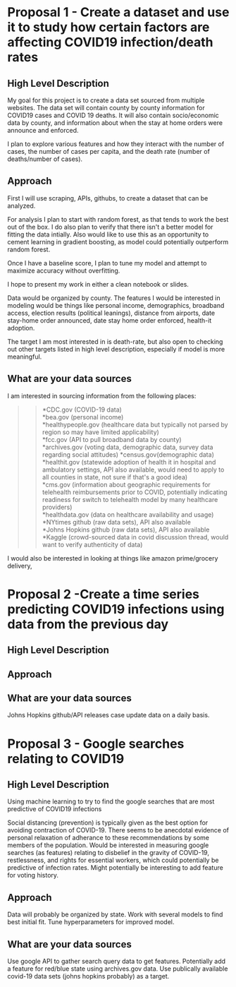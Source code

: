 # Proposal 1 - Create a dataset and use it to study how certain factors are affecting COVID19 infection/death rates

## High Level Description

My goal for this project is to create a data set sourced from multiple websites. The data set will contain county by county information for COVID19 cases and COVID 19 deaths. It will also contain socio/economic data by county, and information about when the stay at home orders were announce and enforced. 

I plan to explore various features and how they interact with the number of cases, the number of cases per capita, and the death rate (number of deaths/number of cases). 


## Approach


First I will use scraping, APIs, githubs, to create a dataset that can be analyzed.

For analysis I plan to start with random forest, as that tends to work the best out of the box. I do also plan to verify that there isn't a better model for fitting the data intially. Also would like to use this as an opportunity to cement learning in gradient boosting, as model could potentially outperform random forest. 

Once I have a baseline score, I plan to tune my model and attempt to maximize accuracy without overfitting. 

I hope to present my work in either a clean notebook or slides. 

Data would be organized by county. The features I would be interested in modeling would be things like personal income, demographics, broadband access, election results (political leanings), distance from airports, date stay-home order announced, date stay home order enforced, health-it adoption.


The target I am most interested in is death-rate, but also open to checking out other targets listed in high level description, especially if model is more meaningful. 


## What are your data sources

I am interested in sourcing information from the following places: 

>> *CDC.gov (COVID-19 data)  
>> *bea.gov (personal income)  
>> *healthypeople.gov (healthcare data but typically not parsed by region so may have limited applicability)  
>> *fcc.gov (API to pull broadband data by county)  
>> *archives.gov (voting data, demographic data, survey data regarding social attitudes)
>> *census.gov(demographic data)  
>> *healthit.gov (statewide adoption of health it in hospital and ambulatory settings, API also available, would need to apply to all counties in state, not sure if that's a good idea)  
>> *cms.gov (information about geographic requirements for telehealth reimbursements prior to COVID, potentially indicating readiness for switch to telehealth model by many healthcare providers)  
>> *healthdata.gov (data on healthcare availability and usage)
>> *NYtimes github (raw data sets), API also available  
>> *Johns Hopkins github (raw data sets), API also available  
>> *Kaggle (crowd-sourced data in covid discussion thread, would want to verify authenticity of data)  



I would also be interested in looking at things like amazon prime/grocery delivery, 


# Proposal 2 -Create a time series predicting COVID19 infections using data from the previous day

## High Level Description


## Approach


## What are your data sources

Johns Hopkins github/API releases case update data on a daily basis. 



# Proposal 3 - Google searches relating to COVID19 


## High Level Description 

Using machine learning to try to find the google searches that are most predictive of COVID19 infections

Social distancing (prevention) is typically given as the best option for avoiding contraction of COVID-19. There seems to be anecdotal evidence of personal relaxation of adherance to these recommendations by some members of the population. Would be interested in measuring google searches (as features) relating to disbelief in the gravity of COVID-19, restlessness, and rights for essential workers, which could potentially be predictive of infection rates. Might potentially be interesting to add feature for voting history.  


## Approach
Data will probably be organized by state. Work with several models to find best initial fit. Tune hyperparameters for improved model. 


## What are your data sources

Use google API to gather search query data to get features. Potentially add a feature for red/blue state using archives.gov data. Use publically available covid-19 data sets (johns hopkins probably) as a target. 



